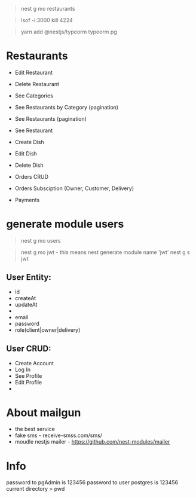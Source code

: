 >nest g mo restaurants

>lsof -i:3000
>kill 4224

>yarn add @nestjs/typeorm typeorm pg

# Restaurants
- Edit Restaurant
- Delete Restaurant

- See Categories
- See Restaurants by Category (pagination)
- See Restaurants (pagination)
- See Restaurant

- Create Dish
- Edit Dish
- Delete Dish

- Orders CRUD
- Orders Subsciption (Owner, Customer, Delivery)

- Payments

# generate module users
>nest g mo users

>nest g mo jwt - this means nest generate module name 'jwt'
>nest g s jwt

## User Entity:
- id
- createAt
- updateAt
- 
- email
- password
- role(client|owner|delivery)

## User CRUD:

- Create Account
- Log In
- See Profile
- Edit Profile
- 

# About mailgun
- the best service
- fake sms - receive-smss.com/sms/
- moudle nestjs mailer - https://github.com/nest-modules/mailer



# Info
password to pgAdmin is 123456
password to user postgres is 123456
current directory > pwd